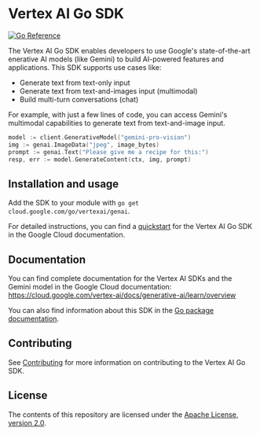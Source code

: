 # Vertex AI Go SDK

[![Go Reference](https://pkg.go.dev/badge/cloud.google.com/go/vertexai.svg)](https://pkg.go.dev/cloud.google.com/go/vertexai)

The Vertex AI Go SDK enables developers to use Google's state-of-the-art 
enerative AI models (like Gemini) to build AI-powered features and applications.
This SDK supports use cases like:
- Generate text from text-only input
- Generate text from text-and-images input (multimodal)
- Build multi-turn conversations (chat)

For example, with just a few lines of code, you can access Gemini's multimodal
capabilities to generate text from text-and-image input.

```go
model := client.GenerativeModel("gemini-pro-vision")
img := genai.ImageData("jpeg", image_bytes)
prompt := genai.Text("Please give me a recipe for this:")
resp, err := model.GenerateContent(ctx, img, prompt)
```

## Installation and usage

Add the SDK to your module with `go get cloud.google.com/go/vertexai/genai`.

For detailed instructions, you can find a [quickstart](http://cloud.google.com/vertex-ai/docs/generative-ai/start/quickstarts/quickstart-multimodal)
for the Vertex AI Go SDK in the Google Cloud documentation.

## Documentation

You can find complete documentation for the Vertex AI SDKs and the Gemini
model in the Google Cloud documentation: https://cloud.google.com/vertex-ai/docs/generative-ai/learn/overview

You can also find information about this SDK in the
[Go package documentation](https://pkg.go.dev/cloud.google.com/go/vertexai).

## Contributing

See [Contributing](https://github.com/googleapis/google-cloud-go/blob/main/CONTRIBUTING.md)
for more information on contributing to the Vertex AI Go SDK.

## License

The contents of this repository are licensed under the
[Apache License, version 2.0](http://www.apache.org/licenses/LICENSE-2.0).


